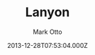 ---
layout: JamstackTheme
title: Lanyon
github: https://github.com/poole/lanyon
demo: https://lanyon.getpoole.com/
author: Mark Otto
ssg: Jekyll
date: 2013-12-28T07:53:04.000Z
description: A content-first, sliding sidebar theme for Jekyll.
stale: true
---